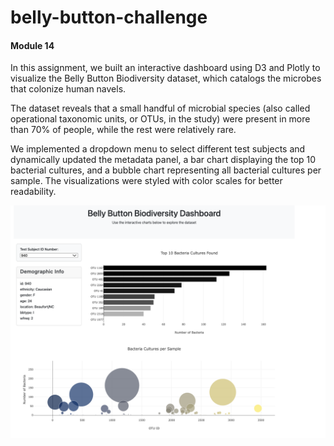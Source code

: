 # belly-button-challenge
#### Module 14

In this assignment, we built an interactive dashboard using D3 and Plotly to visualize the Belly Button Biodiversity dataset, which catalogs the microbes that colonize human navels.

The dataset reveals that a small handful of microbial species (also called operational taxonomic units, or OTUs, in the study) were present in more than 70% of people, while the rest were relatively rare.

We implemented a dropdown menu to select different test subjects and dynamically updated the metadata panel, a bar chart displaying the top 10 bacterial cultures, and a bubble chart representing all bacterial cultures per sample. The visualizations were styled with color scales for better readability.

![alt text](image.png)